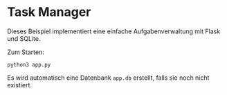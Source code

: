 # Task Manager

Dieses Beispiel implementiert eine einfache Aufgabenverwaltung mit Flask und SQLite.

Zum Starten:
```
python3 app.py
```

Es wird automatisch eine Datenbank `app.db` erstellt, falls sie noch nicht existiert.
